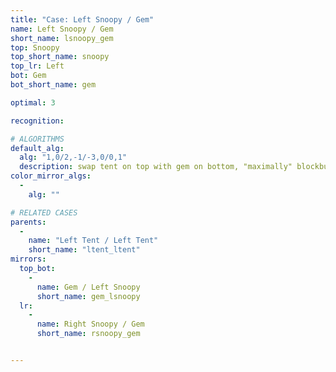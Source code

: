```yaml
---
title: "Case: Left Snoopy / Gem"
name: Left Snoopy / Gem
short_name: lsnoopy_gem
top: Snoopy
top_short_name: snoopy
top_lr: Left
bot: Gem
bot_short_name: gem

optimal: 3

recognition:

# ALGORITHMS
default_alg:
  alg: "1,0/2,-1/-3,0/0,1"
  description: swap tent on top with gem on bottom, "maximally" blockbuild to get tent/tent
color_mirror_algs:
  -
    alg: ""

# RELATED CASES
parents:
  -
    name: "Left Tent / Left Tent"
    short_name: "ltent_ltent"
mirrors:
  top_bot:
    -
      name: Gem / Left Snoopy
      short_name: gem_lsnoopy
  lr:
    -
      name: Right Snoopy / Gem
      short_name: rsnoopy_gem


---
```


